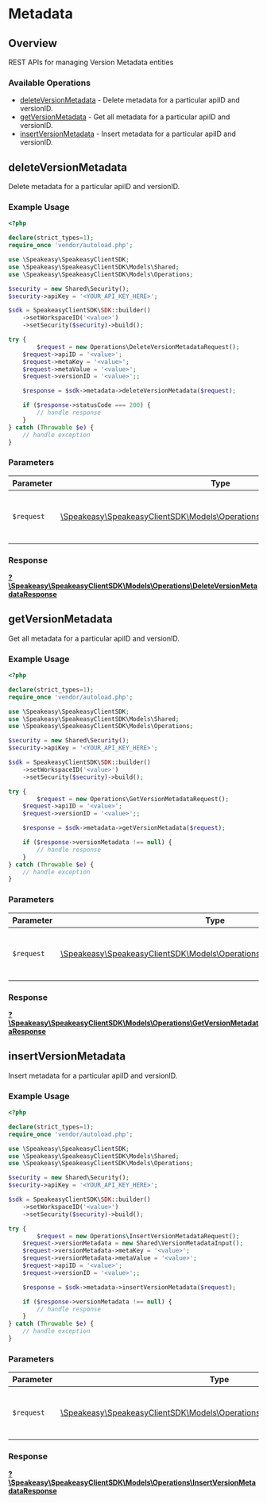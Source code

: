 # Metadata


## Overview

REST APIs for managing Version Metadata entities

### Available Operations

* [deleteVersionMetadata](#deleteversionmetadata) - Delete metadata for a particular apiID and versionID.
* [getVersionMetadata](#getversionmetadata) - Get all metadata for a particular apiID and versionID.
* [insertVersionMetadata](#insertversionmetadata) - Insert metadata for a particular apiID and versionID.

## deleteVersionMetadata

Delete metadata for a particular apiID and versionID.

### Example Usage

```php
<?php

declare(strict_types=1);
require_once 'vendor/autoload.php';

use \Speakeasy\SpeakeasyClientSDK;
use \Speakeasy\SpeakeasyClientSDK\Models\Shared;
use \Speakeasy\SpeakeasyClientSDK\Models\Operations;

$security = new Shared\Security();
$security->apiKey = '<YOUR_API_KEY_HERE>';

$sdk = SpeakeasyClientSDK\SDK::builder()
    ->setWorkspaceID('<value>')
    ->setSecurity($security)->build();

try {
        $request = new Operations\DeleteVersionMetadataRequest();
    $request->apiID = '<value>';
    $request->metaKey = '<value>';
    $request->metaValue = '<value>';
    $request->versionID = '<value>';;

    $response = $sdk->metadata->deleteVersionMetadata($request);

    if ($response->statusCode === 200) {
        // handle response
    }
} catch (Throwable $e) {
    // handle exception
}
```

### Parameters

| Parameter                                                                                                                               | Type                                                                                                                                    | Required                                                                                                                                | Description                                                                                                                             |
| --------------------------------------------------------------------------------------------------------------------------------------- | --------------------------------------------------------------------------------------------------------------------------------------- | --------------------------------------------------------------------------------------------------------------------------------------- | --------------------------------------------------------------------------------------------------------------------------------------- |
| `$request`                                                                                                                              | [\Speakeasy\SpeakeasyClientSDK\Models\Operations\DeleteVersionMetadataRequest](../../Models/Operations/DeleteVersionMetadataRequest.md) | :heavy_check_mark:                                                                                                                      | The request object to use for the request.                                                                                              |


### Response

**[?\Speakeasy\SpeakeasyClientSDK\Models\Operations\DeleteVersionMetadataResponse](../../Models/Operations/DeleteVersionMetadataResponse.md)**


## getVersionMetadata

Get all metadata for a particular apiID and versionID.

### Example Usage

```php
<?php

declare(strict_types=1);
require_once 'vendor/autoload.php';

use \Speakeasy\SpeakeasyClientSDK;
use \Speakeasy\SpeakeasyClientSDK\Models\Shared;
use \Speakeasy\SpeakeasyClientSDK\Models\Operations;

$security = new Shared\Security();
$security->apiKey = '<YOUR_API_KEY_HERE>';

$sdk = SpeakeasyClientSDK\SDK::builder()
    ->setWorkspaceID('<value>')
    ->setSecurity($security)->build();

try {
        $request = new Operations\GetVersionMetadataRequest();
    $request->apiID = '<value>';
    $request->versionID = '<value>';;

    $response = $sdk->metadata->getVersionMetadata($request);

    if ($response->versionMetadata !== null) {
        // handle response
    }
} catch (Throwable $e) {
    // handle exception
}
```

### Parameters

| Parameter                                                                                                                         | Type                                                                                                                              | Required                                                                                                                          | Description                                                                                                                       |
| --------------------------------------------------------------------------------------------------------------------------------- | --------------------------------------------------------------------------------------------------------------------------------- | --------------------------------------------------------------------------------------------------------------------------------- | --------------------------------------------------------------------------------------------------------------------------------- |
| `$request`                                                                                                                        | [\Speakeasy\SpeakeasyClientSDK\Models\Operations\GetVersionMetadataRequest](../../Models/Operations/GetVersionMetadataRequest.md) | :heavy_check_mark:                                                                                                                | The request object to use for the request.                                                                                        |


### Response

**[?\Speakeasy\SpeakeasyClientSDK\Models\Operations\GetVersionMetadataResponse](../../Models/Operations/GetVersionMetadataResponse.md)**


## insertVersionMetadata

Insert metadata for a particular apiID and versionID.

### Example Usage

```php
<?php

declare(strict_types=1);
require_once 'vendor/autoload.php';

use \Speakeasy\SpeakeasyClientSDK;
use \Speakeasy\SpeakeasyClientSDK\Models\Shared;
use \Speakeasy\SpeakeasyClientSDK\Models\Operations;

$security = new Shared\Security();
$security->apiKey = '<YOUR_API_KEY_HERE>';

$sdk = SpeakeasyClientSDK\SDK::builder()
    ->setWorkspaceID('<value>')
    ->setSecurity($security)->build();

try {
        $request = new Operations\InsertVersionMetadataRequest();
    $request->versionMetadata = new Shared\VersionMetadataInput();
    $request->versionMetadata->metaKey = '<value>';
    $request->versionMetadata->metaValue = '<value>';
    $request->apiID = '<value>';
    $request->versionID = '<value>';;

    $response = $sdk->metadata->insertVersionMetadata($request);

    if ($response->versionMetadata !== null) {
        // handle response
    }
} catch (Throwable $e) {
    // handle exception
}
```

### Parameters

| Parameter                                                                                                                               | Type                                                                                                                                    | Required                                                                                                                                | Description                                                                                                                             |
| --------------------------------------------------------------------------------------------------------------------------------------- | --------------------------------------------------------------------------------------------------------------------------------------- | --------------------------------------------------------------------------------------------------------------------------------------- | --------------------------------------------------------------------------------------------------------------------------------------- |
| `$request`                                                                                                                              | [\Speakeasy\SpeakeasyClientSDK\Models\Operations\InsertVersionMetadataRequest](../../Models/Operations/InsertVersionMetadataRequest.md) | :heavy_check_mark:                                                                                                                      | The request object to use for the request.                                                                                              |


### Response

**[?\Speakeasy\SpeakeasyClientSDK\Models\Operations\InsertVersionMetadataResponse](../../Models/Operations/InsertVersionMetadataResponse.md)**

